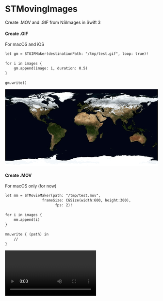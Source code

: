 # STMovingImages
Create .MOV and .GIF from NSImages in Swift 3

#### Create .GIF

For macOS and iOS

	let gm = STGIFMaker(destinationPath: "/tmp/test.gif", loop: true)!
	
	for i in images {
	    gm.append(image: i, duration: 0.5)
	}
	
	gm.write()

![Animated GIF in Swift](test.gif "Animated GIF in Swift")

#### Create .MOV

For macOS only (for now)

	let mm = STMovieMaker(path: "/tmp/test.mov",
	                 frameSize: CGSize(width:600, height:300),
                           fps: 2)!
	
	for i in images {
	    mm.append(i)
	}
	
	mm.write { (path) in
	    //
	}

![.mov in Swift](test.mov ".mov in Swift")
